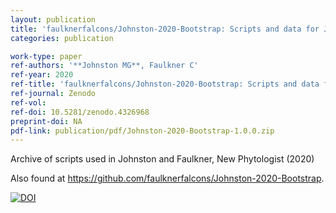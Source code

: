```yaml
---
layout: publication
title: 'faulknerfalcons/Johnston-2020-Bootstrap: Scripts and data for Johnston and Faulkner 'A bootstrap approach is a superior statistical method for the comparison of non-normal data with differing variances.''
categories: publication

work-type: paper
ref-authors: '**Johnston MG**, Faulkner C'
ref-year: 2020
ref-title: 'faulknerfalcons/Johnston-2020-Bootstrap: Scripts and data for Johnston and Faulkner 'A bootstrap approach is a superior statistical method for the comparison of non-normal data with differing variances.''
ref-journal: Zenodo
ref-vol:
ref-doi: 10.5281/zenodo.4326968
preprint-doi: NA
pdf-link: publication/pdf/Johnston-2020-Bootstrap-1.0.0.zip
---
```

Archive of scripts used in Johnston and Faulkner, New Phytologist (2020)

Also found at <https://github.com/faulknerfalcons/Johnston-2020-Bootstrap>.

[![DOI](https://zenodo.org/badge/DOI/10.5281/zenodo.4326968.svg)](https://doi.org/10.5281/zenodo.4326968)
